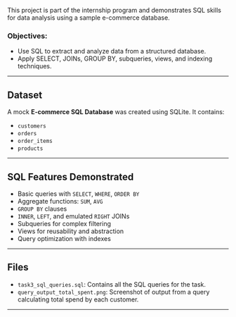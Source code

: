 This project is part of the internship program and demonstrates SQL skills for data analysis using a sample e-commerce database.

### Objectives:
- Use SQL to extract and analyze data from a structured database.
- Apply SELECT, JOINs, GROUP BY, subqueries, views, and indexing techniques.

---

## Dataset
A mock **E-commerce SQL Database** was created using SQLite. It contains:
- `customers`
- `orders`
- `order_items`
- `products`

---

## SQL Features Demonstrated

- Basic queries with `SELECT`, `WHERE`, `ORDER BY`
- Aggregate functions: `SUM`, `AVG`
- `GROUP BY` clauses
- `INNER`, `LEFT`, and emulated `RIGHT` JOINs
- Subqueries for complex filtering
- Views for reusability and abstraction
- Query optimization with indexes

---

## Files

- `task3_sql_queries.sql`: Contains all the SQL queries for the task.
- `query_output_total_spent.png`: Screenshot of output from a query calculating total spend by each customer.


---


